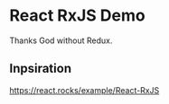 # React RxJS Demo

Thanks God without Redux.

## Inpsiration

https://react.rocks/example/React-RxJS